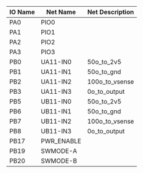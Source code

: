 |IO Name|Net Name|Net Description|
|-------|--------|---------------|
|PA0|PIO0||
|PA1|PIO1||
|PA2|PIO2||
|PA3|PIO3||
|PB0|UA11-IN0|50o_to_2v5|
|PB1|UA11-IN1|50o_to_gnd|
|PB2|UA11-IN2|100o_to_vsense|
|PB3|UA11-IN3|0o_to_output|
|PB5|UB11-IN0|50o_to_2v5|
|PB6|UB11-IN1|50o_to_gnd|
|PB7|UB11-IN2|100o_to_vsense|
|PB8|UB11-IN3|0o_to_output|
|PB17|PWR_ENABLE|
|PB19|SWMODE-A|
|PB20|SWMODE-B|
